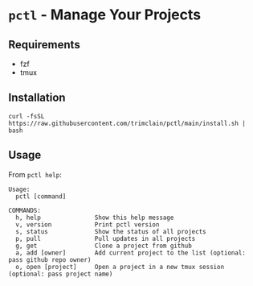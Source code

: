 # `pctl` - Manage Your Projects

## Requirements
- fzf
- tmux

## Installation
```
curl -fsSL https://raw.githubusercontent.com/trimclain/pctl/main/install.sh | bash
```

## Usage

From `pctl help`:

```
Usage:
  pctl [command]

COMMANDS:
  h, help               Show this help message
  v, version            Print pctl version
  s, status             Show the status of all projects
  p, pull               Pull updates in all projects
  g, get                Clone a project from github
  a, add [owner]        Add current project to the list (optional: pass github repo owner)
  o, open [project]     Open a project in a new tmux session (optional: pass project name)
```
